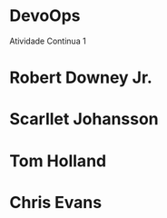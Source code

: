 # DevoOps
Atividade Continua 1

# Robert Downey Jr.
# Scarllet Johansson
# Tom Holland
# Chris Evans
